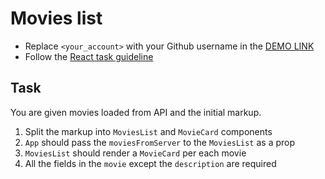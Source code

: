 # Movies list
- Replace `<your_account>` with your Github username in the
 [DEMO LINK](https://Aleksey060790.github.io/react_movies-list/)
- Follow the [React task guideline](https://github.com/mate-academy/react_task-guideline#react-tasks-guideline)
 
## Task
You are given movies loaded from API and the initial markup.
1. Split the markup into `MoviesList` and `MovieCard` components
1. `App` should pass the `moviesFromServer` to the `MoviesList` as a prop
1. `MoviesList` should render a `MovieCard` per each movie
1. All the fields in the `movie` except the `description` are required
